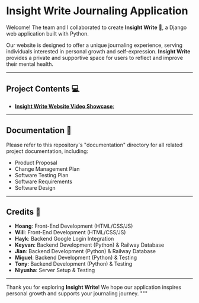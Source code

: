 
# Insight Write Journaling Application

Welcome! The team and I collaborated to create **Insight Write** 📒, a Django web application built with Python.

Our website is designed to offer a unique journaling experience, serving individuals interested in personal growth and self-expression. **Insight Write** provides a private and supportive space for users to reflect and improve their mental health.

---

## Project Contents 💻

- [**Insight Write Website Video Showcase**:](https://drive.google.com/file/d/1c9Ukrlcn4dsno9vPqzJj2R-oRgrBjnLr/view?pli=1)


---

## Documentation 📜

Please refer to this repository's "documentation" directory for all related project documentation, including:

- Product Proposal
- Change Management Plan
- Software Testing Plan
- Software Requirements
- Software Design

---

## Credits 🤝

- **Hoang**: Front-End Development (HTML/CSS/JS)
- **Will**: Front-End Development (HTML/CSS/JS)
- **Hayk**: Backend Google Login Integration
- **Keyvan**: Backend Development (Python) & Railway Database
- **Jian**: Backend Development (Python) & Railway Database
- **Miguel**: Backend Development (Python) & Testing
- **Tony**: Backend Development (Python) & Testing
- **Niyusha**: Server Setup & Testing

---

Thank you for exploring **Insight Write**! We hope our application inspires personal growth and supports your journaling journey.
"""

